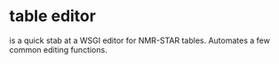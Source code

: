 # table editor

is a quick stab at a WSGI editor for NMR-STAR tables. Automates a few common editing functions.
